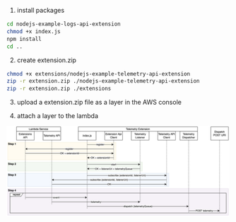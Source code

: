1. install packages
```bash
cd nodejs-example-logs-api-extension
chmod +x index.js
npm install
cd ..
```

2. create extension.zip
```bash
chmod +x extensions/nodejs-example-telemetry-api-extension
zip -r extension.zip ./nodejs-example-telemetry-api-extension
zip -r extension.zip ./extensions
```

3. upload a extension.zip file as a layer in the AWS console

4. attach a layer to the lambda

![alt text](./sample-extension-seq-diagram.png)
